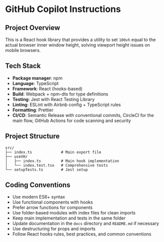 # GitHub Copilot Instructions

## Project Overview

This is a React hook library that provides a utility to set `100vh` equal to the actual browser inner window height, solving viewport height issues on mobile browsers.

## Tech Stack

- **Package manager**: npm
- **Language**: TypeScript
- **Framework**: React (hooks-based)
- **Build**: Webpack + npm-dts for type definitions
- **Testing**: Jest with React Testing Library
- **Linting**: ESLint with Airbnb config + TypeScript rules
- **Formatting**: Prettier
- **CI/CD**: Semantic Release with conventional commits, CircleCI for the main flow, GitHub Actions for code scanning and security

## Project Structure

```
src/
├── index.ts             # Main export file
├── useVH/
│   ├── index.ts         # Main hook implementation
│   └── index.test.tsx   # Comprehensive tests
└── setupTests.ts        # Jest setup
```

## Coding Conventions

- Use modern ES6+ syntax
- Use functional components with hooks
- Prefer arrow functions for components
- Use folder-based modules with index files for clean imports
- Keep main implementation and tests in the same folder
- Update documentation in the `docs` directory and `README.md` if necessary
- Use destructuring for props and imports
- Follow React hooks rules, best practices, and common conventions
